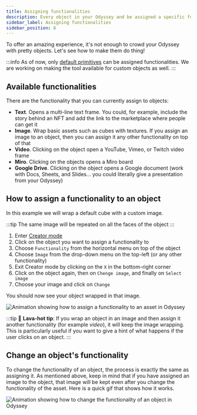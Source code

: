 ```yaml
---
title: Assigning functionalities
description: Every object in your Odyssey and be assigned a specific function. For example, display an image, play a video, or even link to a Google Document or a Miro board. This article explains how to assign these functionalities.
sidebar_label: Assigning functionalities
sidebar_position: 6
---
```


To offer an amazing experience, it's not enough to crowd your Odyssey with pretty objects. Let's see how to make them do thing!

:::info
As of now, only [default primitives](spawning-assets.mdx#spawning-a-default-object) can be assigned functionalities. We are working on making the tool available for custom objects as well. 
:::

## Available functionalities

There are the functionality that you can currently assign to objects:

- **Text**. Opens a multi-line text frame. You could, for example, include the story behind an NFT and add the link to the marketplace where people can get it
- **Image**. Wrap basic assets such as cubes with textures. If you assign an image to an object, then you can assign it any other functionality on top of that
- **Video**. Clicking on the object open a YouTube, Vimeo, or Twitch video frame
- **Miro**. Clicking on the objects opens a Miro board
- **Google Drive**. Clicking on the object opens a Google document (work with Docs, Sheets, and Slides… you could literally give a presentation from your Odyssey)

## How to assign a functionality to an object

In this example we will wrap a default cube with a custom image.

:::tip
The same image will be repeated on all the faces of the object
:::

1. Enter [Creator mode](enter-creator-mode.md)
2. Click on the object you want to assign a functionality to
3. Choose `Functionality` from the horizontal menu on top of the object
4. Choose `Image` from the drop-down menu on the top-left (or any other functionality)
5. Exit Creator mode by clicking on the `X` in the bottom-right corner
6. Click on the object again, then on `Chenge image`, and finally on `Select image`
7. Choose your image and click on `Change`

You should now see your object wrapped in that image.

![Animation showing how to assign a functionality to an asset in Odyssey](img/assign-functionality-image.gif)

:::tip
🌋 **Lava-hot tip**: If you wrap an object in an image and then assign it another functionality (for example *video*), it will keep the image wrapping. This is particularly useful if you want to give a hint of what happens if the user clicks on an object.
:::

## Change an object's functionality

To change the functionality of an object, the process is exactly the same as assigning it. As mentioned above, keep in mind that if you have assigned an image to the object, that image will be kept even after you change the functionality of the asset. Here is a quick gif that shows how it works.

![Animation showing how to change the functionality of an object in Odyssey](img/change-functionality-video.gif)